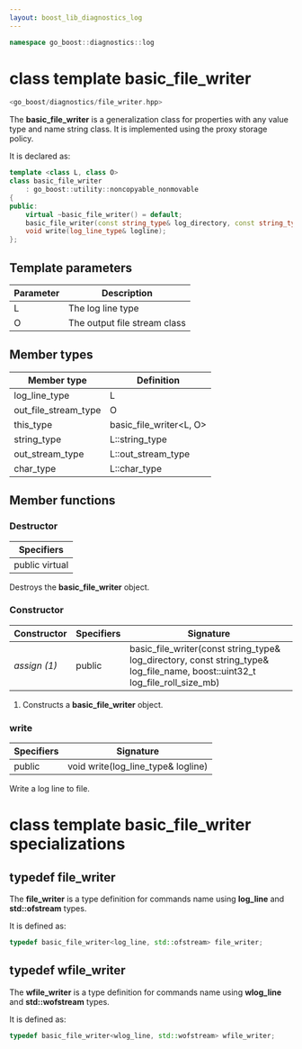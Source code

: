 ```yaml
---
layout: boost_lib_diagnostics_log
---
```


```c++
namespace go_boost::diagnostics::log
```

# class template basic_file_writer

```c++
<go_boost/diagnostics/file_writer.hpp>
```

The **basic_file_writer** is a generalization class for properties with any value type and
name string class. It is implemented using the proxy storage policy.

It is declared as:

```c++
template <class L, class O>
class basic_file_writer
    : go_boost::utility::noncopyable_nonmovable
{
public:
    virtual ~basic_file_writer() = default;
    basic_file_writer(const string_type& log_directory, const string_type& log_file_name, boost::uint32_t log_file_roll_size_mb);
    void write(log_line_type& logline);
};
```

## Template parameters

Parameter | Description
-|-
L | The log line type
O | The output file stream class

## Member types

Member type | Definition
-|-
log_line_type | L
out_file_stream_type | O
this_type | basic_file_writer<L, O>
string_type | L\::string_type
out_stream_type | L\::out_stream_type
char_type | L\::char_type

## Member functions

### Destructor

Specifiers |
-|
public virtual |

Destroys the **basic_file_writer** object.

### Constructor

Constructor | Specifiers | Signature
-|-|-
*assign (1)* | public | basic_file_writer(const string_type& log_directory, const string_type& log_file_name, boost::uint32_t log_file_roll_size_mb)

1. Constructs a **basic_file_writer** object.

### write

Specifiers | Signature
-|-
public | void write(log_line_type& logline)

Write a log line to file.

# class template basic_file_writer specializations

## typedef file_writer

The **file_writer** is a type definition for commands name using **log_line**
and **std::ofstream** types.

It is defined as:

```c++
typedef basic_file_writer<log_line, std::ofstream> file_writer;
```

## typedef wfile_writer

The **wfile_writer** is a type definition for commands name using **wlog_line**
and **std::wofstream** types.

It is defined as:

```c++
typedef basic_file_writer<wlog_line, std::wofstream> wfile_writer;
```
